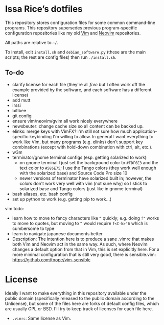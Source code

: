 # Issa Rice’s dotfiles

This repository stores configuration files for some common command-line
programs. This repository supersedes previous program-specific
configuration repositories like my old [Vim][vim-repo] and
[Neovim][neovim-repo] repositories.

[vim-repo]: https://github.com/riceissa/vim
[neovim-repo]: https://github.com/riceissa/neovim

All paths are relative to `~/`.

To install, edit `install.sh` and `debian_software.py` (these are the main scripts; the rest are config files) then run `./install.sh`.

## To-do

- clarify license for each file (they're all *free* but I often work off
  the example provided by the software, and each software has a
  different license)
- add mutt
- irssi
- bitlbee
- git config
- ensure vim/neovim/gvim all work nicely everywhere
- newsbeuter: change cache size so all content can be backed up.
- elinks: merge keys with VimFX? I'm still not sure how much application-specific keybinding I'm willing to allow. In general I want everything to work like Vim, but many programs (e.g. elinks) don't support key combinations (except with hold-down combination with ctrl, alt, etc.).
- w3m
- terminator/gnome terminal configs (esp. getting solarized to work)
    - on gnome terminal I just set the background color to `#FDF6E3` and the text color to `#586E75`; I use the Tango colors (they work well enough with the solarized base) and Source Code Pro size 10
    - newer versions of terminator have solarized built in; however, the colors don't work very well with vim (not sure why) so I stick to solarized base and Tango colors (just like in gnome terminal)
- bash aliases, etc. bash config
- set up python to work (e.g. getting pip to work...)

vim todo:

- learn how to move to fancy characters like `“` quickly; e.g. doing `f"` works to move to quotes, but moving to `“` would require `f<C-k>"6` which is cumbersome to type
- learn to navigate japanese documents better
- Description: The intention here is to produce a sane .vimrc that makes both Vim and
Neovim act in the same way. As such, where Neovim changes a default option
from that in Vim, this is set explicitly here. For a more minimal
configuration that is still very good, there is sensible.vim:
<https://github.com/tpope/vim-sensible>


# License

Ideally I want to make everything in this repository available under the public domain (specifically released to the public domain according to the Unlicense), but some of the files here are forks of default config files, which are usually GPL or BSD.
I'll try to keep track of licenses for each file here.

- `.vimrc`: Same license as Vim.
